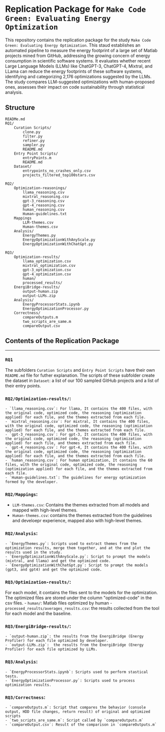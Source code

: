 # Replication Package for `Make Code Green: Evaluating Energy Optimization`
This repository contains the replication package for the study `Make Code Green: Evaluating Energy Optimization`.
This staud establishes an automated pipeline to measure the energy footprint of a large set of Matlab projects mined from GitHub, addressing the growing concern of energy consumption in scientific software systems.
It evaluates whether recent Large Language Models (LLMs) like ChatGPT-3, ChatGPT-4, Mixtral, and LLama can reduce the energy footprints of these software systems, identifying and categorizing 2,176 optimizations suggested by the LLMs.
The study compares LLM-suggested optimizations with human-proposed ones, assesses their impact on code sustainability through statistical analysis.

## Structure
```
READMe.md
RQ1/
	Curation Scripts/
		clone.py
		filter.py
		refiner.py
		sampler.py
		README.md
	Entry Point Scripts/
		entryPoints.m
		README.md
	Dataset/
		entrypoints_no_crashes_only.csv
		projects_filtered_top100stars.csv
		
RQ2/
	Optimization-reasonings/
		llama_reasoning.csv
		mixtral_reasoning.csv
		gpt-3_reasoning.csv
		gpt-4_reasoning.csv
		human_reasoning.csv
		Human-guidelines.txt
	Mappings
		LLM-themes.csv
		Human-themes.csv
	Analysis/
		EnergyThemes.py
		EnergyOptimizationWithAnyScale.py
		EnergyOptimizationWithChatGpt.py

RQ3/
	Optimization-results/
		llama_optimization.csv
		mixtral_optimization.csv
		gpt-3_optimization.csv
		gpt-4_optimization.csv
		human/
		processed_results/
	EnergiBridge-results/
		output-human.zip
		output-LLMs.zip
	Analysis/
		EnergyProcessorStats.ipynb
		EnergyOptimizationProcessor.py
	Correctness/
		compareOutputs.m
		two_scripts_are_same.m
		compareOutput.csv
```

## Contents of the Replication Package
---
###  `RQ1`
The subfolders `Curation Scripts` and `Entry Point Scripts` have their own `README.md` file for futher explanation.
The scripts of these subfolder create the dataset in `Dataset`: a list of our 100 sampled GitHub projects and a list of their entry points.

### `RQ2/Optimization-results/`:
    - `llama_reasoning.csv`: For llama, It contains the 400 files, with the original code, optimized code, the reasoning (optimization applied) for each file, and the themes extracted from each file. 
    - `mixtral_reasoning.csv`: For mixtral, It contains the 400 files, with the original code, optimized code, the reasoning (optimization applied) for each file, and the themes extracted from each file. 
    - `gpt-3_reasoning.csv`: For gpt-3, It contains the 400 files, with the original code, optimized code, the reasoning (optimization applied) for each file, and themes extracted from each file. 
    - `gpt-4_reasoning.csv`: For gpt-4, It contains the 400 files, with the original code, optimized code, the reasoning (optimization applied) for each file, and the themes extracted from each file. 
    - `human_reasoning.csv`: For human optimization, It contains the 60 files, with the original code, optimized code, the reasoning (optimization applied) for each file, and the themes extracted from each file. 
    - `Human-guidelines.txt`: The guidelines for energy optimization formed by the developer.

### `RQ2/Mappings`:
  - `LLM-themes.csv`: Contains the themes extracted from all models and mapped with high-level themes.
  - `Human-themes.csv`:  contains the themes extracted from the guidelines and develoepr experience, mapped also with high-level themes.

### `RQ2/Analysis`:
    - `EnergyThemes.py`: Scripts used to extract themes from the optimization results, merge them together, and at the end plot the results used in the study.
    - `EnergyOptimizationWithAnyScale.py`: Script to prompt the models (mixtral, and llama) and get the optimized code.
    - `EnergyOptimizationWithChatGpt.py`: Script to prompt the models (gpt3, and gpt4) and get the optimized code.

### `RQ3/Optimization-results/`: 
For each model, it contains the files sent to the models for the optimization. The optimized files are stored under the column "optimized-code" in the csv files. 
    - `human/`: Matlab files optimized by human
    - `processed_results/averages_results.csv`: the results collected from the tool for each model and the baseline.

### `RQ3/EnergiBridge-results/`:
    - `output-human.zip`: the results from the EnergiBridge (Energy Profiler) for each file optimized by developer.
    - `output-LLMs.zip`:  the results from the EnergiBridge (Energy Profiler) for each file optimized by LLMs.

### `RQ3/Analysis`:
    - `EnergyProcessorStats.ipynb`: Scripts used to perform stastical tests.
    - `EnergyOptimizationProcessor.py`: Scripts used to process optimization results.
	
### `RQ3/Correctness`:
	- `compareOutputs.m`: Script that compares the behavior (console output, HDD file changes, return result) of original and optimized scripts
	- `two_scripts_are_same.m`: Script called by `compareOutputs.m`
	- `compareOutput.csv`: Result of the comparison in `compareOutputs.m`
